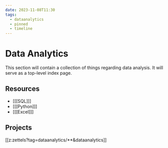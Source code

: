 ```yaml
---
date: 2023-11-08T11:30
tags:
  - dataanalytics
  - pinned
  - timeline
---
```


# Data Analytics

This section will contain a collection of things regarding data analysis. It will serve as a top-level index page.

## Resources
* [[[SQL]]]
* [[[Python]]]
* [[[Excel]]]
  
## Projects


[[z:zettels?tag=dataanalytics/**&dataanalytics]]
